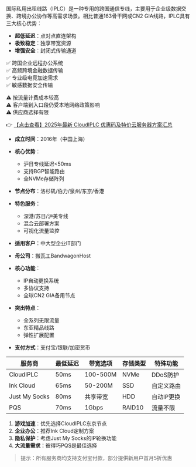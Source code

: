 

国际私用出租线路（IPLC）是一种专用的跨国通信专线，主要用于企业级数据交换、跨境办公协作等高需求场景。相比普通163骨干网或CN2 GIA线路，IPLC具有三大核心优势：

- **超低延迟**：点对点直连架构
- **极致稳定**：独享带宽资源
- **增强安全**：封闭式传输通道


✅ 跨国企业远程办公系统  
✅ 高频跨境金融数据传输  
✅ 专业级电竞加速需求  
✅ 敏感数据安全传输

⚠️ 按流量计费成本较高  
⚠️ 客户端到入口段仍受本地网络政策影响  
⚠️ 供应商选择有限

👉 [【点击查看】2025年最新 CloudIPLC 优惠码及特价云服务器方案汇总](https://bit.ly/cloudiplc)


- **成立时间**：2016年（中国上海）
- **核心优势**：
  - 沪日专线延迟<50ms
  - 支持BGP智能路由
  - 全NVMe存储阵列
- **节点分布**：洛杉矶/伯力/泉州/东京/香港

- **特色服务**：
  - 深港/苏日/沪美专线
  - 混合云部署方案
  - 可视化流量监控
- **适用客户**：中大型企业IT部门

- **母公司**：搬瓦工BandwagonHost
- **核心功能**：
  - IP自动更换系统
  - 多协议支持
  - 全球CN2 GIA备用节点

- **突出特点**：
  - 全系列无限流量
  - 东亚精品线路
  - 弹性扩展配置
- **支付方式**：支付宝/银联/加密货币


| 服务商       | 最低延迟 | 带宽选项 | 存储类型 | 特殊功能         |
|--------------|----------|----------|----------|------------------|
| CloudIPLC    | 50ms     | 100-500M | NVMe     | DDoS防护         |
| Ink Cloud    | 65ms     | 50-200M  | SSD      | 自定义路由       |
| Just My Socks| 80ms     | 共享带宽 | HDD      | 自动IP更换       |
| PQS          | 70ms     | 1Gbps    | RAID10   | 流量不限         |


1. **游戏加速**：优先选择CloudIPLC东京节点
2. **企业办公**：推荐Ink Cloud定制方案
3. **隐私保护**：考虑Just My Socks的IP轮换功能
4. **大流量需求**：彼得巧PQS是最佳选择

> 提示：所有服务商均支持支付宝付款，部分提供新用户首月5折优惠
